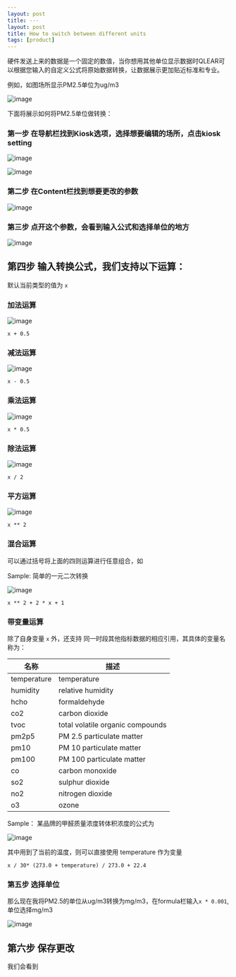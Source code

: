 ```yaml
---
layout: post
title: ---
layout: post
title: How to switch between different units
tags: [product]
---
```


硬件发送上来的数据是一个固定的数值，当你想用其他单位显示数据时QLEAR可以根据您输入的自定义公式将原始数据转换，让数据展示更加贴近标准和专业。

例如，如图场所显示PM2.5单位为ug/m3

![image](https://user-images.githubusercontent.com/26155270/56717615-a774ef00-676f-11e9-8d53-cc00a8baeac1.png)

下面将展示如何将PM2.5单位做转换：

### 第一步 在导航栏找到Kiosk选项，选择想要编辑的场所，点击kiosk setting

![image](https://user-images.githubusercontent.com/26155270/56717846-24a06400-6770-11e9-922b-38549555d236.png)

![image](https://user-images.githubusercontent.com/26155270/56710981-4ba06b00-675b-11e9-9a1e-4639e2f9d52f.png)

### 第二步 在Content栏找到想要更改的参数

![image](https://user-images.githubusercontent.com/26155270/56717387-26b5f300-676f-11e9-9ca8-74d4e06e67f7.png)

### 第三步 点开这个参数，会看到输入公式和选择单位的地方

![image](https://user-images.githubusercontent.com/26155270/56717464-464d1b80-676f-11e9-822b-b9955f5e9bbb.png)

## 第四步 输入转换公式，我们支持以下运算：

默认当前类型的值为 `x`

### 加法运算

![image](https://user-images.githubusercontent.com/6499/56714217-bacf8c80-6766-11e9-9142-c83581f4cd92.png)


```
x + 0.5
```

### 减法运算

![image](https://user-images.githubusercontent.com/6499/56714208-b4411500-6766-11e9-8d1a-d3a119826879.png)

```
x - 0.5
```

### 乘法运算

![image](https://user-images.githubusercontent.com/6499/56714252-d20e7a00-6766-11e9-903d-ea6680e3d65f.png)

```
x * 0.5
```

### 除法运算

![image](https://user-images.githubusercontent.com/6499/56714265-dcc90f00-6766-11e9-9233-488d1e271145.png)

```
x / 2
```

### 平方运算

![image](https://user-images.githubusercontent.com/6499/56714301-008c5500-6767-11e9-9261-34ce43345d11.png)

```
x ** 2
```

### 混合运算

可以通过括号将上面的四则运算进行任意组合，如 

Sample: 简单的一元二次转换

![image](https://user-images.githubusercontent.com/6499/56714322-10a43480-6767-11e9-9c9b-53a447a3ad0d.png)

```
x ** 2 + 2 * x + 1
```

### 带变量运算
除了自身变量 `x` 外，还支持 同一时段其他指标数据的相应引用，其具体的变量名称为：

| 名称        | 描述                              |
| -           | -                                        |
| temperature | temperature                        |
| humidity    | relative humidity                   |
| hcho        | formaldehyde                    |
| co2         | carbon dioxide               |
| tvoc        | total volatile organic compounds  |
| pm2p5       | PM 2.5 particulate matter      |
| pm10        | PM 10 particulate matter        |
| pm100       | PM 100 particulate matter        |
| co          | carbon monoxide                 |
| so2         | sulphur dioxide                   |
| no2         | nitrogen dioxide     |
| o3          | ozone                         |

Sample： 某品牌的甲醛质量浓度转体积浓度的公式为

![image](https://user-images.githubusercontent.com/6499/56713966-e736d900-6765-11e9-978c-0bcc1719ed8a.png)

其中用到了当前的温度，则可以直接使用 temperature 作为变量

```
x / 30* (273.0 + temperature) / 273.0 + 22.4
```

### 第五步 选择单位

那么现在我将PM2.5的单位从ug/m3转换为mg/m3，在formula栏输入`x * 0.001`,单位选择mg/m3

![image](https://user-images.githubusercontent.com/26155270/56718485-6ed61500-6771-11e9-821f-9d71581c95d2.png)

## 第六步 保存更改

我们会看到

